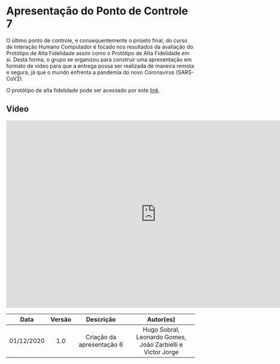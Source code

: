 # Apresentação do Ponto de Controle 7

O último ponto de controle, e consequentemente o projeto final, do curso de Interação Humano Computador é focado nos resultados da avaliação do Protótipo de Alta Fidelidade assim como o Protótipo de Alta Fidelidade em si. Desta forma, o grupo se organizou para construir uma apresentação em formato de vídeo para que a entrega possa ser realizada de maneira remota e segura, já que o mundo enfrenta a pandemia do novo Coronavírus (SARS-CoV2).

O protótipo de alta fidelidade pode ser acessado por este [link](./redesign_artefacts/high_fidelity_prototype.md).

## Vídeo

<iframe width="800" height="500" src="https://www.youtube-nocookie.com/embed/x97o83Jcf9Y" frameborder="0" allow="accelerometer; autoplay; clipboard-write; encrypted-media; gyroscope; picture-in-picture" allowfullscreen></iframe>

|    Data    | Versão |         Descrição         |                         Autor(es)                          |
| :--------: | :----: | :-----------------------: | :--------------------------------------------------------: |
| 01/12/2020 |  1.0   | Criação da apresentação 6 | Hugo Sobral, Leonardo Gomes, João Zarbielli e Victor Jorge |
